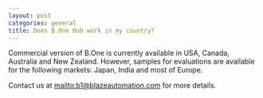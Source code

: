 ```yaml
---
layout: post
categories: general
title: Does B.One Hub work in my country?
---
```


Commercial version of B.One is currently available in USA, Canada, Australia and New Zealand. However, samples for evaluations are available for the following markets: Japan, India and most of Europe.

Contact us at [mailto:b1@blazeautomation.com](b1@blazeautomation.com) for more details.